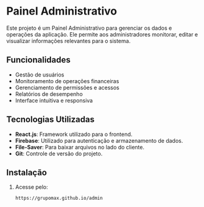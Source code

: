 # Painel Administrativo

Este projeto é um Painel Administrativo para gerenciar os dados e operações da aplicação. Ele permite aos administradores monitorar, editar e visualizar informações relevantes para o sistema.

## Funcionalidades

- Gestão de usuários
- Monitoramento de operações financeiras
- Gerenciamento de permissões e acessos
- Relatórios de desempenho
- Interface intuitiva e responsiva

## Tecnologias Utilizadas

- **React.js**: Framework utilizado para o frontend.
- **Firebase**: Utilizado para autenticação e armazenamento de dados.
- **File-Saver**: Para baixar arquivos no lado do cliente.
- **Git**: Controle de versão do projeto.

## Instalação

1. Acesse pelo:

   ```bash
   https://grupomax.github.io/admin
